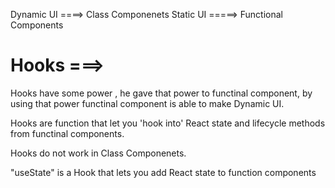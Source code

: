 

Dynamic UI  ====> Class Componenets
Static UI  =====> Functional Components


Hooks ===>
==========

Hooks have some power , he gave that power to functinal component, by using that power  functinal component is able to make Dynamic UI.

Hooks are function that let you 'hook into'  React state and lifecycle methods from functinal components.

Hooks do not work in Class Componenets.

"useState" is a Hook that lets you add React state to function components



 